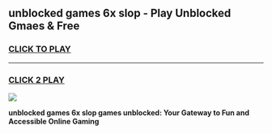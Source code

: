 
## unblocked games 6x slop - Play Unblocked Gmaes & Free
<h3>
<a href="https://premium.freeplayer.one?title=unblocked_games_6x_slop&ref=20F">CLICK TO PLAY</a></h3>
<hr>

<h3>
<a href="https://premium.freeplayer.one?title=unblocked_games_6x_slop&ref=20F">CLICK 2 PLAY</a>
  
</h3>

<a href="https://premium.freeplayer.one?title=unblocked_games_6x_slop&ref=20F/"><img src="https://clearcache.store/games.png"></a>


**unblocked games 6x slop games unblocked: Your Gateway to Fun and Accessible Online Gaming**
